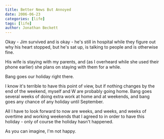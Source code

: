 ```yaml
---
title: Better News But Annoyed
date: 2006-06-23
categories: [life]
tags: [life]
author: Jonathan Beckett
---
```


Okay - Jim survived and is okay - he's still in hospital while they figure out why his heart stopped, but he's sat up, is talking to people and is otherwise fine.

His wife is staying with my parents, and (as I overheard while she used their phone earlier) she plans on staying with them for a while.

Bang goes our holiday right there.

I know it's terrible to have this point of view, but if nothing changes by the end of the weekend, myself and W are probably going home. Bang goes several weeks of doing extra work at home and at weekends, and bang goes any chance of any holiday until September.

All I have to look forward to now are weeks, and weeks, and weeks of overtime and working weekends that I agreed to in order to have this holiday - only of course the holiday hasn't happened.

As you can imagine, I'm not happy.